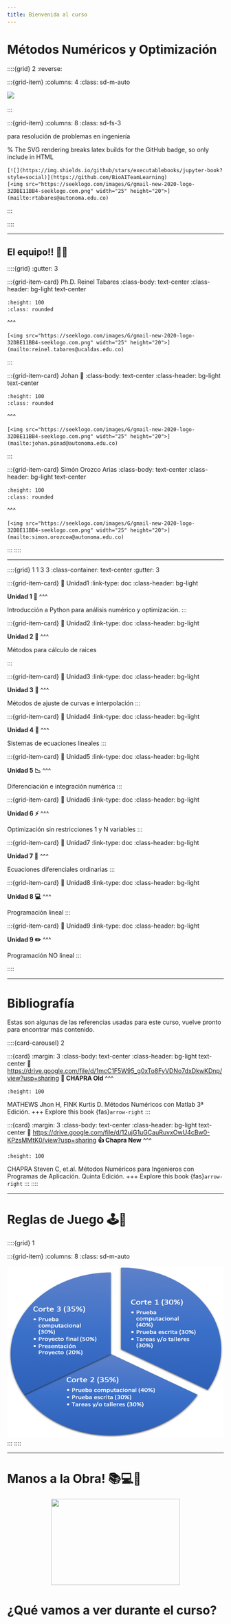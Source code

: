 ```yaml
---
title: Bienvenida al curso
---
```

# Métodos Numéricos y Optimización
::::{grid} 2
:reverse:

:::{grid-item}
:columns: 4
:class: sd-m-auto

<img src="https://www.autonoma.edu.co/sites/default/files/Universidad_Autonoma_de_Manizales.png" />

:::

:::{grid-item}
:columns: 8
:class: sd-fs-3

para resolución de problemas en ingeniería
<!-- 
    ```{button-ref} start/your-first-book
    :ref-type: doc
    :color: primary
    :class: sd-rounded-pill float-left
    Get started
    ```
-->

% The SVG rendering breaks latex builds for the GitHub badge, so only include in HTML
```{only} html
[![](https://img.shields.io/github/stars/executablebooks/jupyter-book?style=social)](https://github.com/BioAITeamLearning)
[<img src="https://seeklogo.com/images/G/gmail-new-2020-logo-32DBE11BB4-seeklogo.com.png" width="25" height="20">](mailto:rtabares@autonoma.edu.co)
```

:::

::::

---

## El equipo!! 🦾🧠

::::{grid}
:gutter: 3

:::{grid-item-card} Ph.D. Reinel Tabares
:class-body: text-center
:class-header: bg-light text-center

```{image} _static/images/rts.png
:height: 100
:class: rounded
```
^^^
```{only} html
[<img src="https://seeklogo.com/images/G/gmail-new-2020-logo-32DBE11BB4-seeklogo.com.png" width="25" height="20">](mailto:reinel.tabares@ucaldas.edu.co)
```
:::

:::{grid-item-card} Johan 🍍
:class-body: text-center
:class-header: bg-light text-center
```{image} _static/images/jpd.png
:height: 100
:class: rounded
```
^^^
```{only} html
[<img src="https://seeklogo.com/images/G/gmail-new-2020-logo-32DBE11BB4-seeklogo.com.png" width="25" height="20">](mailto:johan.pinad@autonoma.edu.co)
```
:::

:::{grid-item-card} Simón Orozco Arias
:class-body: text-center
:class-header: bg-light text-center
```{image} _static/images/soa.png
:height: 100
:class: rounded
```
^^^
```{only} html
[<img src="https://seeklogo.com/images/G/gmail-new-2020-logo-32DBE11BB4-seeklogo.com.png" width="25" height="20">](mailto:simon.orozcoa@autonoma.edu.co)
```
:::
::::


---

::::{grid} 1 1 3 3
:class-container: text-center
:gutter: 3

:::{grid-item-card}
:link: Unidad1
:link-type: doc
:class-header: bg-light

**Unidad 1 🐍**
^^^

Introducción a Python para análisis numérico y optimización.
:::

:::{grid-item-card}
:link: Unidad2
:link-type: doc
:class-header: bg-light

**Unidad 2 📍**
^^^

Métodos para cálculo de raices

:::

:::{grid-item-card}
:link: Unidad3
:link-type: doc
:class-header: bg-light

**Unidad 3 🏁**
^^^

Métodos de ajuste de curvas e interpolación
:::

:::{grid-item-card}
:link: Unidad4
:link-type: doc
:class-header: bg-light

**Unidad 4 🚀**
^^^

Sistemas de ecuaciones lineales
:::

:::{grid-item-card}
:link: Unidad5
:link-type: doc
:class-header: bg-light

**Unidad 5 📉**
^^^

Diferenciación e integración numérica
:::

:::{grid-item-card}
:link: Unidad6
:link-type: doc
:class-header: bg-light

**Unidad 6 ⚡**
^^^

Optimización sin restricciones 1 y N variables
:::

:::{grid-item-card}
:link: Unidad7
:link-type: doc
:class-header: bg-light

**Unidad 7 🔋**
^^^

Ecuaciones diferenciales ordinarias
:::

:::{grid-item-card}
:link: Unidad8
:link-type: doc
:class-header: bg-light

**Unidad 8 💻**
^^^

Programación lineal
:::

:::{grid-item-card}
:link: Unidad9
:link-type: doc
:class-header: bg-light

**Unidad 9 ✏️**
^^^

Programación NO lineal
:::

::::

---

# Bibliografía
Estas son algunas de las referencias usadas para este curso, vuelve pronto para encontrar más contenido.

::::{card-carousel} 2

:::{card}
:margin: 3
:class-body: text-center
:class-header: bg-light text-center
:link: https://drive.google.com/file/d/1mcC1F5W95_g0xTo8FyVDNo7dxDkwKDnp/view?usp=sharing
**💬 CHAPRA Old**
^^^
```{image} https://pictures.abebooks.com/inventory/13138039801.jpg
:height: 100
```

MATHEWS Jhon H, FINK Kurtis D. Métodos Numéricos con Matlab 3ª Edición.
+++
Explore this book {fas}`arrow-right`
:::

:::{card}
:margin: 3
:class-body: text-center
:class-header: bg-light text-center
:link: https://drive.google.com/file/d/12ujG1uGCauRuvxOwU4cBw0-KPzsMMtK0/view?usp=sharing
**👍 Chapra New**
^^^
```{image} https://www.ingebook.com/ib/pimg/Ingebook/00100_0000003075_4250.png
:height: 100
```

CHAPRA Steven C, et.al. Métodos Numéricos para Ingenieros con Programas de Aplicación. Quinta Edición.
+++
Explore this book {fas}`arrow-right`
:::
::::

---

# Reglas de Juego 🕹️📏

::::{grid} 1

:::{grid-item}
:columns: 8
:class: sd-m-auto

<img src="https://github.com/BioAITeamLearning/Metodos_2023_03_UAM/blob/main/images/Evaluacion.png?raw=true" width="600" height="400" />
:::
::::

---

# Manos a la Obra! 📚💻🐍

<div style="text-align: center;">
  <img src="https://pbs.twimg.com/media/DRgJwpFVwAAoUTD.jpg" width="300" height="200" />
</div>

# ¿Qué vamos a ver durante el curso?

```{tableofcontents}
```